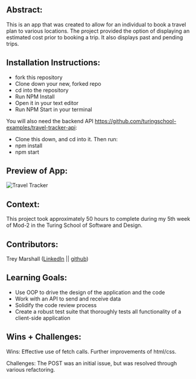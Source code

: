 ## Abstract:
This is an app that was created to allow for an individual to book a travel plan to various locations. The project provided the option of displaying an estimated cost prior to booking a trip. It also displays past and pending trips.


## Installation Instructions:
- fork this repository
- Clone down your new, forked repo
- cd into the repository
- Run NPM Install
- Open it in your text editor
- Run NPM Start in your terminal

You will also need the backend API https://github.com/turingschool-examples/travel-tracker-api: 
- Clone this down, and cd into it. Then run:
- npm install
- npm start



## Preview of App:
![Travel Tracker](https://user-images.githubusercontent.com/109426263/234094154-deffcec0-1bb3-4ee7-93e3-616b33f190de.gif)

## Context:
This project took approximately 50 hours to complete during my 5th week of Mod-2 in the Turing School of Software and Design.

## Contributors:
Trey Marshall ([LinkedIn](https://www.linkedin.com/in/trey-marshall-32ab01260/) || [github](https://github.com/tdmburr)) 

## Learning Goals:

- Use OOP to drive the design of the application and the code
- Work with an API to send and receive data
- Solidify the code review process
- Create a robust test suite that thoroughly tests all functionality of a client-side application

## Wins + Challenges:
Wins: Effective use of fetch calls. Further improvements of html/css.


Challenges: The POST was an initial issue, but was resolved through various refactoring.
